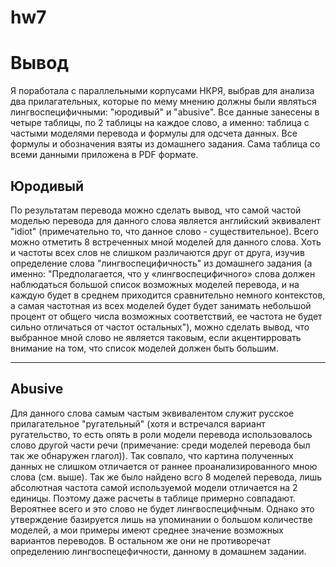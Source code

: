 # hw7

# Вывод
Я поработала с параллельными корпусами НКРЯ, выбрав для анализа два прилагательных, которые по мему мнению должны были являться лингвоспецифичными: "юродивый" и "abusive". Все данные занесены в четыре таблицы, по 2 таблицы на каждое слово, а именно: таблица с частыми моделями перевода и формулы для одсчета данных. Все формулы и обозначения взяты из домашнего задания. Сама таблица со всеми данными приложена в PDF формате.

## Юродивый
По результатам перевода можно сделать вывод, что самой частой моделью перевода для данного слова является английский эквивалент "idiot" (примечательно то, что данное слово - существительное). Всего можно отметить 8 встреченных мной моделей для данного слова. Хоть и частоты всех слов не слишком различаются друг от друга, изучив определение слова "лингвоспецифичность" из домашнего задания (а именно: "Предполагается, что у «лингвоспецифичного» слова должен наблюдаться большой список возможных моделей перевода, и на каждую будет в среднем приходится сравнительно немного контекстов, а самая частотная из всех моделей будет будет занимать небольшой процент от общего числа возможных соответствий, ее частота не будет сильно отличаться от частот остальных"), можно сделать вывод, что выбранное мной слово не является таковым, если акцентирровать внимание на том, что список моделей должен быть большим.
***

## Abusive
Для данного слова самым частым эквивалентом служит русское прилагательное "ругательный" (хотя и встречался вариант ругательство, то есть опять в роли модели перевода использовалось слово другой части речи (примечание: среди моделей перевода был так же обнаружен глагол)). Так совпало, что картина полученных данных не слишком отличается от раннее проанализированного мною слова (см. выше). Так же было найдено всго 8 моделей перевода, лишь абсолютная частота самой используемой модели отличается на 2 единицы. Поэтому даже расчеты в таблице примерно совпадают. Вероятнее всего и это слово не будет лингвоспецифчным. Однако это утверждение базируется лишь на упоминании о большом количестве моделей, а мои примеры имеют среднее значение возможных вариантов переводов. В остальном же они не противоречат определению лингвоспецефичности, данному в домашнем задании.
